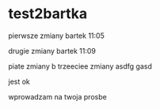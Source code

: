 # test2bartka

pierwsze zmiany
bartek 11:05

drugie zmiany
bartek 11:09

piate zmiany
b
trzeeciee zmiany 
asdfg
gasd

jest ok

wprowadzam na twoja prosbe